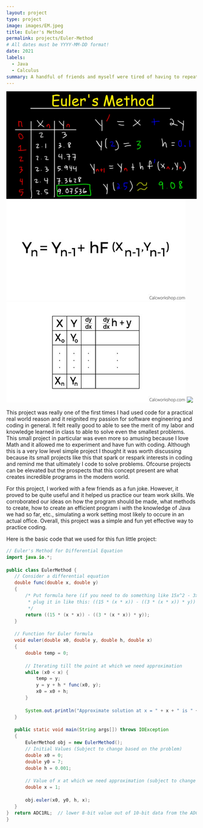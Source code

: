 ```yaml
---
layout: project
type: project
image: images/EM.jpeg
title: Euler's Method
permalink: projects/Euler-Method
# All dates must be YYYY-MM-DD format!
date: 2021
labels:
  - Java
  - Calculus
summary: A handful of friends and myself were tired of having to repeatedly write out all of our work in order to get the final answer for Euler's Method in Calculus, so we created a small program to instantly get the calculated answer without the hassle!
---
```


<div class="ui small rounded images">
  <img class="ui image" src="../images/EM1.jpeg">
  <img class="ui image" src="../images/EM2.jpeg">
  <img class="ui image" src="../images/EM3.jpeg">
  <img class="ui image" src="../images/EM4.jpeg">
</div>

This project was really one of the first times I had used code for a practical real world reason and it reignited my passion for software engineering and coding in general. It felt really good to able to see the merit of my labor and knowledge learned in class to able to solve even the smallest problems. This small project in particular was even more so amusing because I love Math and it allowed me to experiment and have fun with coding. Although this is a very low level simple project I thought it was worth discussing because its small projects like this that spark or respark interests in coding and remind me that ultimately I code to solve problems. Ofcourse projects can be elevated but the prospects that this concept present are what creates incredible programs in the modern world.

For this project, I worked with a few friends as a fun joke. However, it proved to be quite useful and it helped us practice our team work skills. We corroborated our ideas on how the program should be made, what methods to create, how to create an efficient program i with the knowledge of Java we had so far, etc., simulating a work setting most likely to occure in an actual office. Overall, this project was a simple and fun yet effective way to practice coding. 

Here is the basic code that we used for this fun little project:

```java
// Euler's Method for Differential Equation
import java.io.*;

public class EulerMethod {
   // Consider a differential equation
   double func(double x, double y)
   {
       /* Put formula here (if you need to do something like 15x^2 - 3x^2y, 
        * plug it in like this: ((15 * (x * x)) - ((3 * (x * x)) * y))
        */
       return ((15 * (x * x)) - ((3 * (x * x)) * y));
   }

   // Function for Euler formula
   void euler(double x0, double y, double h, double x)
   {
       double temp = 0;

       // Iterating till the point at which we need approximation
       while (x0 < x) {
           temp = y;
           y = y + h * func(x0, y);
           x0 = x0 + h;
       }

       System.out.println("Approximate solution at x = " + x + " is " + y);
   }
   
   public static void main(String args[]) throws IOException
   {
       EulerMethod obj = new EulerMethod();
       // Initial Values (Subject to change based on the problem)
       double x0 = 0;
       double y0 = 7;
       double h = 0.001;

       // Value of x at which we need approximation (subject to change based on the problem)
       double x = 1;

       obj.euler(x0, y0, h, x);
   }
}  return ADC1RL;  // lower 8-bit value out of 10-bit data from the ADC
}
```


